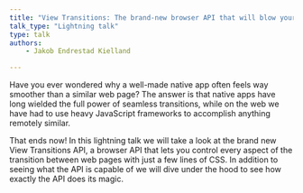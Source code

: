 ```yaml
---
title: "View Transitions: The brand-new browser API that will blow your mind"
talk_type: "Lightning talk"
type: talk
authors:
    - Jakob Endrestad Kielland

---
```

Have you ever wondered why a well-made native app often feels way smoother than a similar web page? The answer is that native apps have long wielded the full power of seamless transitions, while on the web we have had to use heavy JavaScript frameworks to accomplish anything remotely similar.

That ends now! In this lightning talk we will take a look at the brand new View Transitions API, a browser API that lets you control every aspect of the transition between web pages with just a few lines of CSS. In addition to seeing what the API is capable of we will dive under the hood to see how exactly the API does its magic.
